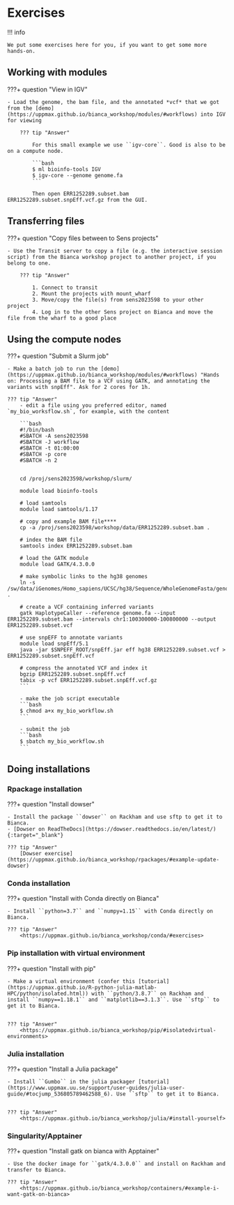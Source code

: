 # Exercises

!!! info

    We put some exercises here for you, if you want to get some more hands-on.

## Working with modules

???+ question "View in IGV"

    - Load the genome, the bam file, and the annotated *vcf* that we got from the [demo](https://uppmax.github.io/bianca_workshop/modules/#workflows) into IGV for viewing

        ??? tip "Answer"

            For this small example we use ``igv-core``. Good is also to be on a compute node.

            ```bash
            $ ml bioinfo-tools IGV
            $ igv-core --genome genome.fa
            ```

            Then open ERR1252289.subset.bam ERR1252289.subset.snpEff.vcf.gz from the GUI.

## Transferring files

???+ question "Copy files between to Sens projects"

    - Use the Transit server to copy a file (e.g. the interactive session script) from the Bianca workshop project to another project, if you belong to one.

        ??? tip "Answer"

            1. Connect to transit
            2. Mount the projects with mount_wharf
            3. Move/copy the file(s) from sens2023598 to your other project
            4. Log in to the other Sens project on Bianca and move the file from the wharf to a good place

## Using the compute nodes

???+ question "Submit a Slurm job"

    - Make a batch job to run the [demo](https://uppmax.github.io/bianca_workshop/modules/#workflows) "Hands on: Processing a BAM file to a VCF using GATK, and annotating the variants with snpEff". Ask for 2 cores for 1h.
  
    ??? tip "Answer"
        - edit a file using you preferred editor, named `my_bio_worksflow.sh`, for example, with the content
      
        ```bash
        #!/bin/bash
        #SBATCH -A sens2023598
        #SBATCH -J workflow
        #SBATCH -t 01:00:00
        #SBATCH -p core
        #SBATCH -n 2


        cd /proj/sens2023598/workshop/slurm/

        module load bioinfo-tools

        # load samtools
        module load samtools/1.17

        # copy and example BAM file****
        cp -a /proj/sens2023598/workshop/data/ERR1252289.subset.bam .

        # index the BAM file
        samtools index ERR1252289.subset.bam

        # load the GATK module
        module load GATK/4.3.0.0

        # make symbolic links to the hg38 genomes
        ln -s /sw/data/iGenomes/Homo_sapiens/UCSC/hg38/Sequence/WholeGenomeFasta/genome.* .

        # create a VCF containing inferred variants
        gatk HaplotypeCaller --reference genome.fa --input ERR1252289.subset.bam --intervals chr1:100300000-100800000 --output ERR1252289.subset.vcf

        # use snpEFF to annotate variants
        module load snpEff/5.1
        java -jar $SNPEFF_ROOT/snpEff.jar eff hg38 ERR1252289.subset.vcf > ERR1252289.subset.snpEff.vcf

        # compress the annotated VCF and index it
        bgzip ERR1252289.subset.snpEff.vcf
        tabix -p vcf ERR1252289.subset.snpEff.vcf.gz
        ```

        - make the job script executable
        ```bash
        $ chmod a+x my_bio_workflow.sh
        ```
      
        - submit the job
        ```bash
        $ sbatch my_bio_workflow.sh
        ```
      
## Doing installations

### Rpackage installation

???+ question "Install dowser"

    - Install the package ``dowser`` on Rackham and use sftp to get it to Bianca.
    - [Dowser on ReadTheDocs](https://dowser.readthedocs.io/en/latest/){:target="_blank"}
   
    ??? tip "Answer"
        [Dowser exercise](https://uppmax.github.io/bianca_workshop/rpackages/#example-update-dowser)

### Conda installation

???+ question "Install with Conda directly on Bianca"

    - Install ``python=3.7`` and ``numpy=1.15`` with Conda directly on Bianca.

    ??? tip "Answer"
        <https://uppmax.github.io/bianca_workshop/conda/#exercises>


### Pip installation with virtual environment

???+ question "Install with pip"

    - Make a virtual environment (confer this [tutorial](https://uppmax.github.io/R-python-julia-matlab-HPC/python/isolated.html)) with ``python/3.8.7`` on Rackham and install ``numpy==1.18.1`` and ``matplotlib==3.1.3``. Use ``sftp`` to get it to Bianca.
  

    ??? tip "Answer"
        <https://uppmax.github.io/bianca_workshop/pip/#isolatedvirtual-environments>


### Julia installation

???+ question "Install a Julia package"

    - Install ``Gumbo`` in the julia packager [tutorial](https://www.uppmax.uu.se/support/user-guides/julia-user-guide/#tocjump_536805789462588_6). Use ``sftp`` to get it to Bianca.
  

    ??? tip "Answer"
        <https://uppmax.github.io/bianca_workshop/julia/#install-yourself>


### Singularity/Apptainer

???+ question "Install gatk on bianca with Apptainer"

    - Use the docker image for ``gatk/4.3.0.0`` and install on Rackham and transfer to Bianca.

    ??? tip "Answer"
        <https://uppmax.github.io/bianca_workshop/containers/#example-i-want-gatk-on-bianca>
